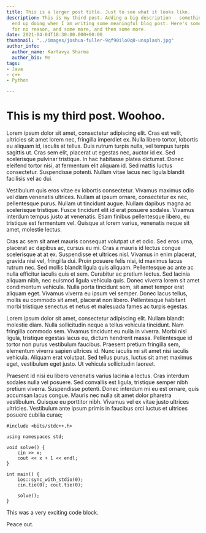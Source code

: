 ```yaml
---
title: This is a larger post title. Just to see what it looks like.
description: This is my third post. Adding a big description - something I will eventually
  end up doing when I am writing some meaningful blog post. Here's some more text
  for no reason, and some more, and then some more.
date: 2021-04-04T18:30:00.000+00:00
thumbnail: "../images/joshua-fuller-9qf90ilo0q0-unsplash.jpg"
author_info:
  author_name: Kartavya Sharma
  author_bio: Me
tags:
- Java
- c++
- Python

---
```

# This is my third post. Woohoo.

Lorem ipsum dolor sit amet, consectetur adipiscing elit. Cras est velit, ultricies sit amet lorem nec, fringilla imperdiet ex. Nulla libero tortor, lobortis eu aliquam id, iaculis at tellus. Duis rutrum turpis nulla, vel tempus turpis sagittis ut. Cras sem elit, placerat ut egestas nec, auctor id ex. Sed scelerisque pulvinar tristique. In hac habitasse platea dictumst. Donec eleifend tortor nisi, at fermentum elit aliquam id. Sed mattis luctus consectetur. Suspendisse potenti. Nullam vitae lacus nec ligula blandit facilisis vel ac dui.

Vestibulum quis eros vitae ex lobortis consectetur. Vivamus maximus odio vel diam venenatis ultrices. Nullam at ipsum ornare, consectetur ex nec, pellentesque purus. Nullam ut tincidunt augue. Nullam dapibus magna ac scelerisque tristique. Fusce tincidunt elit id erat posuere sodales. Vivamus interdum tempus justo at venenatis. Etiam finibus pellentesque libero, eu tristique est fermentum vel. Quisque at lorem varius, venenatis neque sit amet, molestie lectus.

Cras ac sem sit amet mauris consequat volutpat ut et odio. Sed eros urna, placerat ac dapibus ac, cursus eu mi. Cras a mauris id lectus congue scelerisque at at ex. Suspendisse et ultrices nisl. Vivamus in enim placerat, gravida nisi vel, fringilla dui. Proin posuere felis nisi, id maximus lacus rutrum nec. Sed mollis blandit ligula quis aliquam. Pellentesque ac ante ac nulla efficitur iaculis quis et sem. Curabitur ac pretium lectus. Sed lacinia aliquam nibh, nec euismod ligula vehicula quis. Donec viverra lorem sit amet condimentum vehicula. Nulla porta tincidunt sem, sit amet tempor erat aliquam eget. Vivamus viverra eu ipsum vel semper. Donec lacus tellus, mollis eu commodo sit amet, placerat non libero. Pellentesque habitant morbi tristique senectus et netus et malesuada fames ac turpis egestas.

Lorem ipsum dolor sit amet, consectetur adipiscing elit. Nullam blandit molestie diam. Nulla sollicitudin neque a tellus vehicula tincidunt. Nam fringilla commodo sem. Vivamus tincidunt eu nulla in viverra. Morbi nisl ligula, tristique egestas lacus eu, dictum hendrerit massa. Pellentesque id tortor non purus vestibulum faucibus. Praesent pretium fringilla sem, elementum viverra sapien ultrices id. Nunc iaculis mi sit amet nisi iaculis vehicula. Aliquam erat volutpat. Sed tellus purus, luctus sit amet maximus eget, vestibulum eget justo. Ut vehicula sollicitudin laoreet.

Praesent id nisi eu libero venenatis varius lacinia a lectus. Cras interdum sodales nulla vel posuere. Sed convallis est ligula, tristique semper nibh pretium viverra. Suspendisse potenti. Donec interdum mi eu est ornare, quis accumsan lacus congue. Mauris nec nulla sit amet dolor pharetra vestibulum. Quisque eu porttitor nibh. Vivamus vel ex vitae justo ultrices ultricies. Vestibulum ante ipsum primis in faucibus orci luctus et ultrices posuere cubilia curae;

    #include <bits/stdc++.h>
    
    using namespaces std;
    
    void solve() {
    	cin >> x;
        cout << x + 1 << endl;
    }
    
    int main() {
    	ios::sync_with_stdio(0);
        cin.tie(0); cout.tie(0);
        
        solve();
    }

This was a very exciting code block.

Peace out.